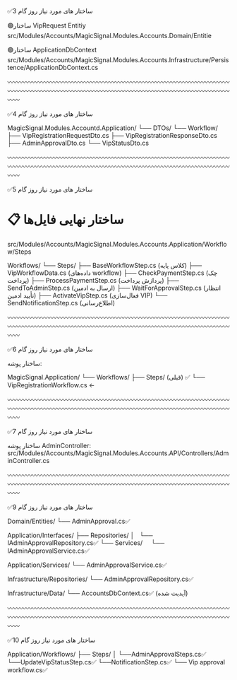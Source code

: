 ✅ساختار های مورد نیاز روز گام 3

🟢ساختار VipRequest Entitiy
src/Modules/Accounts/MagicSignal.Modules.Accounts.Domain/Entitie

🟢ساختار ApplicationDbContext
src/Modules/Accounts/MagicSignal.Modules.Accounts.Infrastructure/Persistence/ApplicationDbContext.cs

〰〰〰〰〰〰〰〰〰〰〰〰〰〰〰〰〰〰〰〰〰〰〰〰〰〰〰〰〰〰〰〰〰〰〰〰〰〰〰〰〰〰〰〰〰〰〰〰〰〰〰〰〰〰〰〰〰〰〰〰〰〰〰〰〰〰〰〰〰〰〰〰〰〰

✅ساختار های مورد نیاز روز گام 4

MagicSignal.Modules.Accountd.Application/
└── DTOs/
└── Workflow/
├── VipRegistrationRequestDto.cs
├── VipRegistrationResponseDto.cs
├── AdminApprovalDto.cs
└── VipStatusDto.cs

〰〰〰〰〰〰〰〰〰〰〰〰〰〰〰〰〰〰〰〰〰〰〰〰〰〰〰〰〰〰〰〰〰〰〰〰〰〰〰〰〰〰〰〰〰〰〰〰〰〰〰〰〰〰〰〰〰〰〰〰〰〰〰〰〰〰〰〰〰〰〰〰〰〰

✅ساختار های مورد نیاز روز گام 5

# 📋 ساختار نهایی فایل‌ها
src/Modules/Accounts/MagicSignal.Modules.Accounts.Application/Workflow/Steps

Workflows/
└── Steps/
             ├── BaseWorkflowStep.cs (کلاس پایه)
             ├── VipWorkflowData.cs (داده‌های workflow)
             ├── CheckPaymentStep.cs (چک پرداخت)
             ├── ProcessPaymentStep.cs (پردازش پرداخت)
             ├── SendToAdminStep.cs (ارسال به ادمین)
             ├── WaitForApprovalStep.cs (انتظار تأیید ادمین)
             ├── ActivateVipStep.cs (فعال‌سازی VIP)
             └── SendNotificationStep.cs (اطلاع‌رسانی)

〰〰〰〰〰〰〰〰〰〰〰〰〰〰〰〰〰〰〰〰〰〰〰〰〰〰〰〰〰〰〰〰〰〰〰〰〰〰〰〰〰〰〰〰〰〰〰〰〰〰〰〰〰〰〰〰〰〰〰〰〰〰〰〰〰〰〰〰〰〰〰〰〰〰

✅ساختار های مورد نیاز روز گام 6

ساختار پوشه:

MagicSignal.Application/
└── Workflows/
├── Steps/ (قبلی) ✅
└── VipRegistrationWorkflow.cs ←

〰〰〰〰〰〰〰〰〰〰〰〰〰〰〰〰〰〰〰〰〰〰〰〰〰〰〰〰〰〰〰〰〰〰〰〰〰〰〰〰〰〰〰〰〰〰〰〰〰〰〰〰〰〰〰〰〰〰〰〰〰〰〰〰〰〰〰〰〰〰〰〰〰〰

✅ساختار های مورد نیاز روز گام 7

ساختار پوشه AdminController:
src/Modules/Accounts/MagicSignal.Modules.Accounts.API/Controllers/AdminController.cs

〰〰〰〰〰〰〰〰〰〰〰〰〰〰〰〰〰〰〰〰〰〰〰〰〰〰〰〰〰〰〰〰〰〰〰〰〰〰〰〰〰〰〰〰〰〰〰〰〰〰〰〰〰〰〰〰〰〰〰〰〰〰〰〰〰〰〰〰〰〰〰〰〰〰

✅ساختار های مورد نیاز روز گام 9

Domain/Entities/
└── AdminApproval.cs✅

Application/Interfaces/
├── Repositories/
│   └── IAdminApprovalRepository.cs✅
└── Services/
    └── IAdminApprovalService.cs✅

Application/Services/
└── AdminApprovalService.cs✅

Infrastructure/Repositories/
└── AdminApprovalRepository.cs✅

Infrastructure/Data/
└── AccountsDbContext.cs✅ (آپدیت شده)

〰〰〰〰〰〰〰〰〰〰〰〰〰〰〰〰〰〰〰〰〰〰〰〰〰〰〰〰〰〰〰〰〰〰〰〰〰〰〰〰〰〰〰〰〰〰〰〰〰〰〰〰〰〰〰〰〰〰〰〰〰〰〰〰〰〰〰〰〰〰〰〰〰〰

✅ساختار های مورد نیاز روز گام 10

Application/Workflows/
├── Steps/
│  └──AdminApprovalSteps.cs✅
   └──UpdateVipStatusStep.cs✅ 
   └──NotificationStep.cs✅
└── Vip approval workflow.cs✅